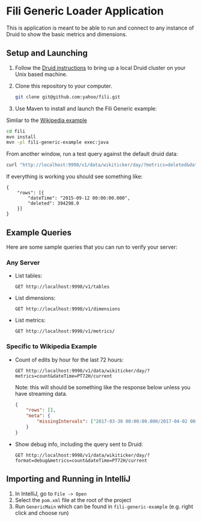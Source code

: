 Fili Generic Loader Application
==================================

This is application is meant to be able to run and connect to any instance of Druid to show the basic metrics and dimensions.

## Setup and Launching

1. Follow the [Druid instructions](http://druid.io/docs/latest/tutorials/quickstart.html) to bring up a local Druid 
   cluster on your Unix based machine.
   
2. Clone this repository to your computer.
    ```bash
    git clone git@github.com:yahoo/fili.git
    ```
3. Use Maven to install and launch the Fili Generic example:

Simliar to the [Wikipedia example](../fili-wikipedia-example) 

```bash
cd fili
mvn install
mvn -pl fili-generic-example exec:java
```
  
From another window, run a test query against the default druid data:

```bash
curl "http://localhost:9998/v1/data/wikiticker/day/?metrics=deleted&dateTime=2015-09-12/PT24H" -H "Content-Type: application/json" | python -m json.tool
```

If everything is working you should see something like:
    
```
{
	"rows": [{
		"dateTime": "2015-09-12 00:00:00.000",
		"deleted": 394298.0
	}]
}
```

## Example Queries

Here are some sample queries that you can run to verify your server:

### Any Server

- List tables:
  
      GET http://localhost:9998/v1/tables

- List dimensions:  

      GET http://localhost:9998/v1/dimensions

- List metrics:
  
      GET http://localhost:9998/v1/metrics/

### Specific to Wikipedia Example

- Count of edits by hour for the last 72 hours:  
  
      GET http://localhost:9998/v1/data/wikiticker/day/?metrics=count&dateTime=PT72H/current
    Note: this will should be something like the response below unless you have streaming data.
    ```json
    {
        "rows": [],
        "meta": {
            "missingIntervals": ["2017-03-30 00:00:00.000/2017-04-02 00:00:00.000"]
        }
    }
    ```  

- Show debug info, including the query sent to Druid:  

      GET http://localhost:9998/v1/data/wikiticker/day/?format=debug&metrics=count&dateTime=PT72H/current

## Importing and Running in IntelliJ

1. In IntelliJ, go to `File -> Open`
2. Select the `pom.xml` file at the root of the project
3. Run `GenericMain` which can be found in `fili-generic-example` (e.g. right click and choose run)
